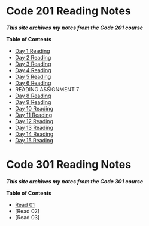 # Code 201 Reading Notes

***This site archives my notes from the _Code 201_ course***

**Table of Contents**

* [Day 1 Reading](class-01.md)
* [Day 2 Reading](class-02.md)
* [Day 3 Reading](class-03.md)
* [Day 4 Reading](class-04.md)
* [Day 5 Reading](class-05.md)
* [Day 6 Reading](class-06.md)
* READING ASSIGNMENT 7
* [Day 8 Reading](class-08.md)
* [Day 9 Reading](class-09.md)
* [Day 10 Reading](class-10.md)
* [Day 11 Reading](class-11.md)
* [Day 12 Reading](class-12.md)
* [Day 13 Reading](class-13.md)
* [Day 14 Reading](class-14.md)
* [Day 15 Reading](class-15.md)

# Code 301 Reading Notes

***This site archives my notes from the _Code 301_ course***

**Table of Contents**

* [Read 01](Read-01.md)
* [Read 02]
* [Read 03]

